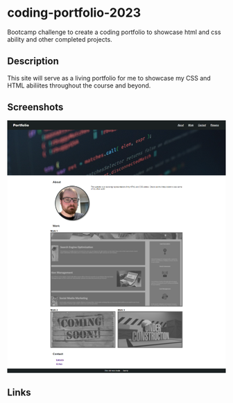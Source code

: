 # coding-portfolio-2023
Bootcamp challenge to create a coding portfolio to showcase html and css ability and other completed projects.
## Description
This site will serve as a living portfolio for me to showcase my CSS and HTML abiliites throughout the course and beyond.
## Screenshots
![webpage](./Assets/Images/portolio%20screenshot.png)
## Links